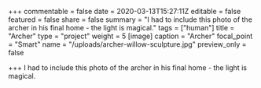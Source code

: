 +++
commentable = false
date = 2020-03-13T15:27:11Z
editable = false
featured = false
share = false
summary = "I had to include this photo of the archer in his final home - the light is magical."
tags = ["human"]
title = "Archer"
type = "project"
weight = 5
[image]
caption = "Archer"
focal_point = "Smart"
name = "/uploads/archer-willow-sculpture.jpg"
preview_only = false

+++
I had to include this photo of the archer in his final home - the light is magical.